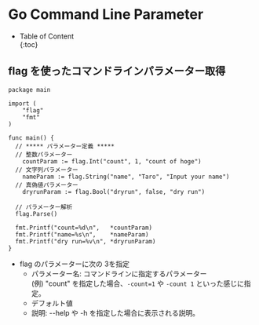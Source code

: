 # Go Command Line Parameter

- Table of Content  
{:toc}

## flag を使ったコマンドラインパラメーター取得

```
package main

import (
	"flag"
	"fmt"
)

func main() {
  // ***** パラメーター定義 *****
  // 整数パラメーター
	countParam := flag.Int("count", 1, "count of hoge")
  // 文字列パラメーター
	nameParam := flag.String("name", "Taro", "Input your name")
  // 真偽値パラメーター
	dryrunParam := flag.Bool("dryrun", false, "dry run")

  // パラメーター解析
  flag.Parse()

  fmt.Printf("count=%d\n",   *countParam)
  fmt.Printf("name=%s\n",    *nameParam)
  fmt.Printf("dry run=%v\n", *dryrunParam)
}
```

* flag のパラメーターに次の 3を指定
  * パラメーター名: コマンドラインに指定するパラメーター  
    (例) "count" を指定した場合、`-count=1` や `-count 1` といった感じに指定。
  * デフォルト値
  * 説明: --help や -h を指定した場合に表示される説明。


